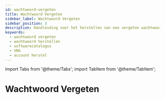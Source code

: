 ```yaml
---
id: wachtwoord-vergeten
title: Wachtwoord Vergeten
sidebar_label: Wachtwoord Vergeten
sidebar_position: 3
description: Handleiding voor het herstellen van een vergeten wachtwoord in de VNG Softwarecatalogus
keywords:
  - wachtwoord vergeten
  - wachtwoord herstellen
  - softwarecatalogus
  - VNG
  - account herstel
---
```


import Tabs from '@theme/Tabs';
import TabItem from '@theme/TabItem';

# Wachtwoord Vergeten


